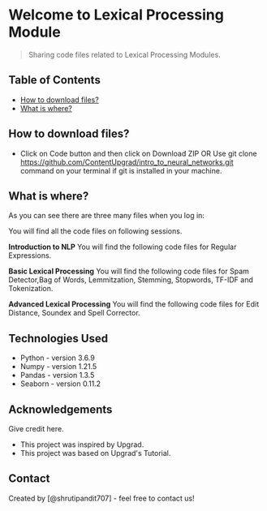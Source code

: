 # Welcome to Lexical Processing Module
> Sharing code files related to Lexical Processing Modules.

## Table of Contents
* [How to download files?](#general-information)
* [What is where?](#technologies-used)


<!-- You can include any other section that is pertinent to your problem -->

## How to download files?
-  Click on Code button and then click on Download ZIP OR Use git clone https://github.com/ContentUpgrad/intro_to_neural_networks.git command on your terminal if git is installed in your machine.

## What is where?

As you can see there are three many files when you log in:

You will find all the code files on following sessions. 

**Introduction to NLP**
You will find the following code files for Regular Expressions.

**Basic Lexical Processing**
You will find the following code files for Spam Detector,Bag of Words, Lemmitzation, Stemming, Stopwords, TF-IDF and Tokenization.

**Advanced Lexical Processing**
You will find the following code files for Edit Distance, Soundex and Spell Corrector.



<!-- You don't have to answer all the questions - just the ones relevant to your project. -->


## Technologies Used
- Python - version 3.6.9
- Numpy - version 1.21.5
- Pandas - version 1.3.5
- Seaborn - version 0.11.2


<!-- As the libraries versions keep on changing, it is recommended to mention the version of library used in this project -->

## Acknowledgements
Give credit here.
- This project was inspired by Upgrad.
- This project was based on Upgrad's Tutorial.


## Contact
Created by [@shrutipandit707] - feel free to contact us!


<!-- Optional -->
<!-- ## License -->
<!-- This project is open source and available under the [... License](). -->

<!-- You don't have to include all sections - just the one's relevant to your project -->